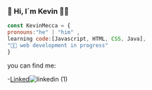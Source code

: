 ### 👋 Hi, I´m Kevin 👨‍💻

```js 
const KevinMecca = {
pronouns:"he" | "him" ,
learning code:[Javascript, HTML, CSS, Java],
"👨‍💻 web development in progress"
}
```

you can find me:

-[Linked](https://www.linkedin.com/in/kevin-meca)![linkedin (1)](https://user-images.githubusercontent.com/119716838/219774797-7f3de6d7-5672-41dc-a105-d2a1799175f1.png)



<!--
**KevinMecca/KevinMecca** is a ✨ _special_ ✨ repository because its `README.md` (this file) appears on your GitHub profile.

Here are some ideas to get you started:

- 🔭 I’m currently working on ...
- 🌱 I’m currently learning ...
- 👯 I’m looking to collaborate on ...
- 🤔 I’m looking for help with ...
- 💬 Ask me about ...
- 📫 How to reach me: ...
- 😄 Pronouns: ...
- ⚡ Fun fact: ...
-->

